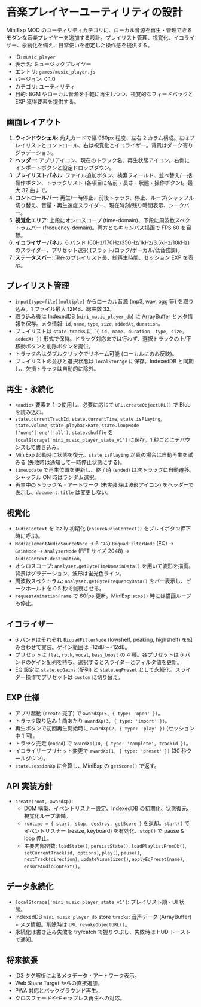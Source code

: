 # 音楽プレイヤーユーティリティの設計

MiniExp MOD のユーティリティカテゴリに、ローカル音源を再生・管理できるモダンな音楽プレイヤーを追加する設計。プレイリスト管理、視覚化、イコライザー、永続化を備え、日常使いを想定した操作感を提供する。

- ID: `music_player`
- 表示名: ミュージックプレイヤー
- エントリ: `games/music_player.js`
- バージョン: 0.1.0
- カテゴリ: ユーティリティ
- 目的: BGM やローカル音源を手軽に再生しつつ、視覚的なフィードバックと EXP 獲得要素を提供する。

## 画面レイアウト
1. **ウィンドウシェル**: 角丸カードで幅 960px 程度、左右 2 カラム構成。左はプレイリストとコントロール、右は視覚化とイコライザー。背景はダーク寄りグラデーション。
2. **ヘッダー**: アプリアイコン、現在のトラック名、再生状態アイコン。右側にインポートボタンと設定ドロップダウン。
3. **プレイリストパネル**: ファイル追加ボタン、検索フィールド、並べ替え/一括操作ボタン、トラックリスト (各項目に名前・長さ・状態・操作ボタン)。最大 32 曲まで。
4. **コントロールバー**: 再生/一時停止、前後トラック、停止、ループ/シャッフル切り替え、音量・再生速度スライダー、現在時刻/残り時間表示、シークバー。
5. **視覚化エリア**: 上段にオシロスコープ (time-domain)、下段に周波数スペクトラムバー (frequency-domain)。両方ともキャンバス描画で FPS 60 を目標。
6. **イコライザーパネル**: 6 バンド (60Hz/170Hz/350Hz/1kHz/3.5kHz/10kHz) のスライダー、プリセット選択 (フラット/ロック/ボーカル/低音強調)。
7. **ステータスバー**: 現在のプレイリスト長、総再生時間、セッション EXP を表示。

## プレイリスト管理
- `input[type=file][multiple]` からローカル音源 (mp3, wav, ogg 等) を取り込み。1 ファイル最大 12MB、総曲数 32。
- 取り込み後は IndexedDB (`mini_music_player_db`) に ArrayBuffer とメタ情報を保存。メタ情報: `id`, `name`, `type`, `size`, `addedAt`, `duration`。
- プレイリストは `state.tracks` に `[{ id, name, duration, type, size, addedAt }]` 形式で保持。ドラッグ対応までは行わず、選択トラックの上/下移動ボタンと削除ボタンを提供。
- トラック名はダブルクリックでリネーム可能 (ローカルにのみ反映)。
- プレイリストの並びと選択状態は `localStorage` に保存。IndexedDB と同期し、欠損トラックは自動的に除外。

## 再生・永続化
- `<audio>` 要素を 1 つ使用し、必要に応じて `URL.createObjectURL()` で Blob を読み込む。
- `state.currentTrackId`, `state.currentTime`, `state.isPlaying`, `state.volume`, `state.playbackRate`, `state.loopMode ('none'|'one'|'all')`, `state.shuffle` を `localStorage['mini_music_player_state_v1']` に保存。1 秒ごとにデバウンスして書き込み。
- MiniExp 起動時に状態を復元。`state.isPlaying` が真の場合は自動再生を試みる (失敗時は通知して一時停止状態にする)。
- `timeupdate` で再生位置を更新し、終了時 (`ended`) は次トラックに自動遷移。シャッフル ON 時はランダム選択。
- 再生中のトラック名・アートワーク (未実装時は波形アイコン) をヘッダーで表示し、`document.title` は変更しない。

## 視覚化
- `AudioContext` を lazily 初期化 (`ensureAudioContext()` をプレイボタン押下時に呼ぶ)。
- `MediaElementAudioSourceNode` → 6 つの `BiquadFilterNode` (EQ) → `GainNode` → `AnalyserNode` (FFT サイズ 2048) → `AudioContext.destination`。
- オシロスコープ: `analyser.getByteTimeDomainData()` を用いて波形を描画。背景はグラデーション、波形は蛍光色ライン。
- 周波数スペクトラム: `analyser.getByteFrequencyData()` をバー表示し、ピークホールドを 0.5 秒で減衰させる。
- `requestAnimationFrame` で 60fps 更新。MiniExp `stop()` 時には描画ループも停止。

## イコライザー
- 6 バンドはそれぞれ `BiquadFilterNode` (lowshelf, peaking, highshelf) を組み合わせて実装。ゲイン範囲は -12dB〜+12dB。
- プリセットは `flat`, `rock`, `vocal`, `bass_boost` の 4 種。各プリセットは 6 バンドのゲイン配列を持ち、選択するとスライダーとフィルタ値を更新。
- EQ 設定は `state.eqGains` (配列) と `state.eqPreset` として永続化。スライダー操作でプリセットは `custom` に切り替え。

## EXP 仕様
- アプリ起動 (`create` 完了) で `awardXp(5, { type: 'open' })`。
- トラック取り込み 1 曲あたり `awardXp(3, { type: 'import' })`。
- 再生ボタンで初回再生開始時に `awardXp(2, { type: 'play' })` (セッション中 1 回)。
- トラック完走 (`ended`) で `awardXp(10, { type: 'complete', trackId })`。
- イコライザープリセット変更で `awardXp(1, { type: 'preset' })` (30 秒クールダウン)。
- `state.sessionXp` に合算し、MiniExp の `getScore()` で返す。

## API 実装方針
- `create(root, awardXp)`:
  - DOM 構築、イベントリスナー設定、IndexedDB の初期化、状態復元、視覚化ループ準備。
  - `runtime = { start, stop, destroy, getScore }` を返却。`start()` でイベントリスナー (resize, keyboard) を有効化、`stop()` で pause & loop 停止。
  - 主要内部関数: `loadState()`, `persistState()`, `loadPlaylistFromDb()`, `setCurrentTrack(id, options)`, `play()`, `pause()`, `nextTrack(direction)`, `updateVisualizer()`, `applyEqPreset(name)`, `ensureAudioContext()`。

## データ永続化
- `localStorage['mini_music_player_state_v1']`: プレイリスト順・UI 状態。
- IndexedDB `mini_music_player_db` store `tracks`: 音声データ (ArrayBuffer) + メタ情報。削除時は `URL.revokeObjectURL()`。
- 永続化は書き込み失敗を try/catch で握りつぶし、失敗時は HUD トーストで通知。

## 将来拡張
- ID3 タグ解析によるメタデータ・アートワーク表示。
- Web Share Target からの直接追加。
- PWA 対応とバックグラウンド再生。
- クロスフェードやギャップレス再生への対応。

